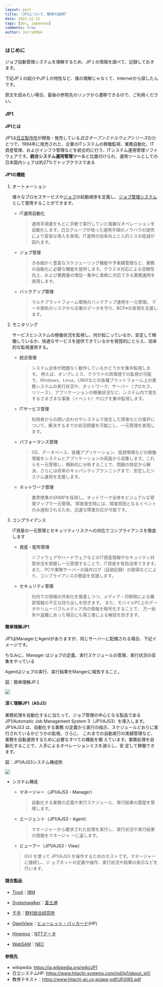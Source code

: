 ```yaml
---
layout: post
title: "JP1について、簡単の説明"
date: 2021-12-12
tags: [doc, japanese]
comments: true
author: Jerry8964
---
```




### はじめに

ジョブ自動管理システムを理解するため、JP１の情報を調べて、記録しておきます。

下記JP１の紹介やJP１の特性など、僕の理解じゃなくて、Internetから探したんです。

原文を読みたい場合、最後の参照先のリンクから遷移できるので、ご利用ください。

### JP1

#### JP1とは

JP1は[日立製作所](https://ja.wikipedia.org/wiki/日立製作所)が開発・発売している*日立オープンミドルウェアシリーズ*のひとつで、1994年に発売された、企業のITシステムの稼働監視、業務自動化、IT資産管理、およびインフラ管理などを統合的に行う、ITシステム運用管理ソフトウェアです。**統合システム運用管理ツール**と位置付けられ、運用ツールとしての日本国内シェアは約27%でトップクラスである

#### JP1の機能

1. オートメーション

   様々なプロセスサービスや[ジョブ](https://ja.wikipedia.org/wiki/ジョブ)の起動順序を定義し、[ジョブ管理システム](https://ja.wikipedia.org/wiki/ジョブ管理システム)として使用することができます。

   * IT運用自動化

     > 運用手順書をもとに手動で実行していた複雑なオペレーションを自動化します。日立グループが培った運用手順のノウハウの提供により容易な導入を実現。IT運用の効率向上と人的ミスの低減が図れます。

   * ジョブ管理

     > きめ細かく豊富なスケジューリング機能や予実績管理など、業務の自動化に必要な機能を提供します。クラスタ対応による信頼性向上、および業務量の増加・集中に柔軟に対応できる業務運用を実現します。

   * バックアップ管理

     > マルチプラットフォーム環境のバックアップ運用を一元管理。
     > データ損失のリスクから企業のデータを守り、BCP※の実現を支援します。

2. モニタリング

   サービスとシステムの稼働状況を監視し、何が起こっているか、安定して稼働しているか、快適なサービスを提供できているかを視覚的にとらえ、効率的な監視運用する。

   * 統合管理

     > システム全体が問題なく動作しているかどうかを集中監視します。
     > 例えば、オンプレミス、クラウドの両環境での監視が可能で、Windows、Linux、UNIXなどの各種プラットフォーム上の業務システムの実行状況や、ネットワーク、サーバー（プロセス、リソース）、アプリケーションの稼働状況など、システム内で発生するさまざまな事象（イベント）やログを集中監視します。

   * ITサービス管理

     > 利用者からの問い合わせやシステムで発生した障害などの案件について、解決するまでの状況把握を可能にし、一元管理を実現します。

   * パフォーマンス管理

     > OS、データベース、各種アプリケーション、仮想環境などの稼働情報をシステムとアプリケーションの両面から収集します。これらを一元管理し、横断的に分析することで、問題の特定から解決、さらには将来のキャパシティプランニングまで、安定したシステム運用を支援します。

   * ネットワーク管理

     > 業界標準のSNMPを採用し、ネットワーク全体をビジュアルな管理マップで一元管理。
     > 障害発生時には、障害原因となるイベントのみ通知されるため、迅速な障害対応が可能です。

3. コンプライアンス

   IT資産の一元管理とセキュリティリスクへの対応でコンプライアンスを徹底します

   * 資産・配布管理

     > ソフトウェアやハードウェアなどのIT資産情報やセキュリティ対策状況を把握し一元管理することで、IT資産を有効活用できます。また、PCや業務サーバーの操作ログ（証跡記録）の取得などにより、コンプライアンスの徹底を支援します。

   * セキュリティ管理

     > 社内での情報の共有化を推進しつつ、メディア・印刷物による機密情報の不正な持ち出しを防ぎます。 また、モバイルPC上のデータやリムーバブルメディア内の情報を暗号化することで、 万一紛失や盗難にあった場合にも第三者による解読を防ぎます。

#### 簡単理解JP1

JP1はManagerとAgentがありますが、同じサーバーに配備される場合、下記イメージです。

ちなみに、Manager はジョブの定義、実行スケジュールの管理、実行状況の収集をやっている

Agentはジョブの実行、実行結果をMangerに報告すること。

図：簡単理解JP１

![](https://raw.githubusercontent.com/jerry8964/jerry8964.github.io/main/images/jp1-000002.JPG)



#### 深く理解JP1（ASJ3）

業務処理を自動化するに当たって、ジョブ管理の中心となる製品である JP1/Automatic Job Management System 3（JP1/AJS3）を導入します。JP1/AJS3 は、自動化する業務 の定義から実行の指示、スケジュールどおりに実行されているかどうかの監視、さらに、 これまでの自動実行の実績管理など、業務を自動運用するために必要なすべての機能を備 えています。業務処理を自動化することで、人手によるオペレーションミスを減らし、安 定して稼働できます。

図：JP1/AJS3システム構成例

![](https://raw.githubusercontent.com/jerry8964/jerry8964.github.io/main/images/jp1-000001.jpg)



* システム構成 

  * マネージャー（JP1/AJS3 - Manager） 

    > 自動化する業務の定義や実行スケジュール、実行結果の履歴を管理します。 

  * エージェント（JP1/AJS3 - Agent） 

    > マネージャーから要求された処理を実行し、実行状況や実行結果の情報をマネージャ ーに返します。

  *  ビューアー（JP1/AJS3 - View） 

    > GUI を使って JP1/AJS3 を操作するためのホストです。マネージャーに接続し、ジ ョブネットの定義や操作、実行状況や結果の表示などを行います。



#### 競合製品

* [Tivoli](https://ja.wikipedia.org/wiki/Tivoli)：[IBM](https://ja.wikipedia.org/wiki/IBM)

* [Systemwalker](https://ja.wikipedia.org/wiki/Systemwalker)：[富士通](https://ja.wikipedia.org/wiki/富士通)

* [千手](https://ja.wikipedia.org/wiki/千手)：[野村総合研究所](https://ja.wikipedia.org/wiki/野村総合研究所)

* [OpenView](https://ja.wikipedia.org/wiki/OpenView)：[ヒューレット・パッカード](https://ja.wikipedia.org/wiki/ヒューレット・パッカード)(HP)

* [Hinemos](https://ja.wikipedia.org/wiki/Hinemos)：[NTTデータ](https://ja.wikipedia.org/wiki/NTTデータ)

* [WebSAM](https://jpn.nec.com/websam/index.html)：[NEC](https://ja.wikipedia.org/wiki/日本電気)



#### 参照先

* wikipedia: https://ja.wikipedia.org/wiki/JP1
* 日立システムHP: https://www.hitachi-systems.com/ind/jp1/about_jp1/
* 教育テキスト：https://www.hitachi-ac.co.jp/app-pdf/JPJ065.pdf

